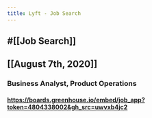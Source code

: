 ```yaml
---
title: Lyft - Job Search
---
```


## #[[Job Search]]

## 

## [[August 7th, 2020]]
### Business Analyst, Product Operations
#### https://boards.greenhouse.io/embed/job_app?token=4804338002&gh_src=uwvxb4jc2
